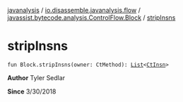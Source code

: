 [javanalysis](../../index.md) / [io.disassemble.javanalysis.flow](../index.md) / [javassist.bytecode.analysis.ControlFlow.Block](index.md) / [stripInsns](./strip-insns.md)

# stripInsns

`fun Block.stripInsns(owner: CtMethod): `[`List`](https://kotlinlang.org/api/latest/jvm/stdlib/kotlin.collections/-list/index.html)`<`[`CtInsn`](../../io.disassemble.javanalysis.insn/-ct-insn/index.md)`>`

**Author**
Tyler Sedlar

**Since**
3/30/2018

